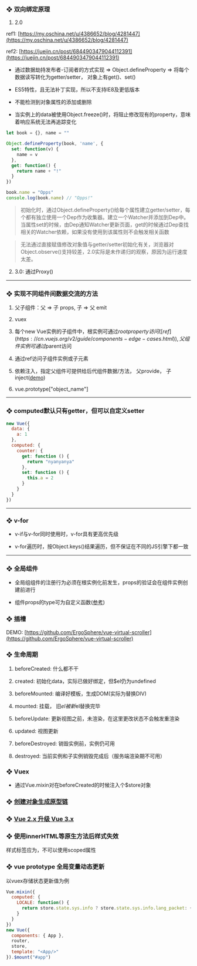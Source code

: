 ### ❖ 双向绑定原理 

1. 2.0

ref1:  [https://my.oschina.net/u/4386652/blog/4281447](https://my.oschina.net/u/4386652/blog/4281447)

ref2: [https://juejin.cn/post/6844903479044112391](https://juejin.cn/post/6844903479044112391)

- 通过数据劫持发布者-订阅者的方式实现 ⇒ Object.defineProperty ⇒ 将每个数据读写转化为getter/setter， 对象上有get()、set()

- ES5特性，且无法补丁实现，所以不支持IE8及更低版本

- 不能检测到对象属性的添加或删除 

- 当实例上的data被使用Object.freeze()时，将阻止修改现有的property，意味着响应系统无法再追踪变化 

```js
let book = {}, name = ""

Object.defineProperty(book, 'name', {
  set: function(v) { 
    name = v
  },
  get: function() { 
    return name + "!"
  }
})

book.name = "Opps" 
console.log(book.name) // "Opps!"
```

> 初始化时，通过Object.defineProperty()给每个属性建立getter/setter，每个都有独立使用一个Dep作为收集器。建立一个Watcher并添加到Dep中。当属性set的时候，由Dep通知Watcher更新页面，get的时候通过Dep查找相关的Watcher依赖，如果没有使用到该属性则不会触发相关函数

> 无法通过直接赋值修改对象值与getter/setter初始化有关，浏览器对Object.observe()支持较差，2.0实际是未作递归的观察，原因为运行速度太差。

2. 3.0: 通过Proxy()

---

### ❖ 实现不同组件间数据交流的方法

1. 父子组件：父 ⇒ 子 props, 子 ⇒ 父 emit

2. vuex

3. 每个new Vue实例的子组件中，根实例可通过$root property访问([ref](https://cn.vuejs.org/v2/guide/components-edge-cases.html)), 父组件实例可通过$parent访问

4. 通过ref访问子组件实例或子元素

5. 依赖注入，指定父组件可提供给后代组件数据/方法， 父provide， 子inject([demo](https://codesandbox.io/s/github/vuejs/vuejs.org/tree/master/src/v2/examples/vue-20-dependency-injection?file=/index.html:618-624))

6. vue.prototype["object_name"]

---

### ❖ computed默认只有getter，但可以自定义setter

```js
new Vue({
  data: {
    a: 1
  },
  computed: {
    counter: {
      get: function () {
        return "nyanyanya"
      },
      set: function () {
        this.a = 2
      }
    }
  }
})
```

---

### ❖ v-for 

- v-if与v-for同时使用时，v-for具有更高优先级 

- v-for遍历时，按Object.keys()结果遍历，但不保证在不同的JS引擎下都一致 

--- 

### ❖ 全局组件

- 全局组组件的注册行为必须在根实例化前发生，props的验证会在组件实例创建前进行

- 组件props的type可为自定义函数([参考](https://cn.vuejs.org/v2/guide/components-props.html))

### ❖ 插槽

DEMO: [https://github.com/ErgoSphere/vue-virtual-scroller](https://github.com/ErgoSphere/vue-virtual-scroller)

### ❖ 生命周期

1. beforeCreated: 什么都不干

2. created: 初始化data，实际已做好绑定，但$el仍为undefined

3. beforeMounted: 编译好模板，生成DOM(实际为替换DIV)

4. mounted: 挂载， 旧$el被新$el替换完毕

5. beforeUpdate: 更新视图之前，未渲染，在这里更改状态不会触发重渲染

6. updated: 视图更新

7. beforeDestroyed: 销毁实例前，实例仍可用

8. destroyed: 当前实例和子实例销毁完成后（服务端渲染期不可用）

### ❖ Vuex

- 通过Vue.mixin对在beforeCreated的时候注入个$store对象

### ❖ [创建对象生成原型链](https://developer.mozilla.org/zh-CN/docs/Web/JavaScript/Inheritance_and_the_prototype_chain)

### ❖ [Vue 2.x 升级 Vue 3.x](https://github.com/ErgoSphere/es-plugins/blob/master/src/views/Comprehensive/VueMigrating.vue)

### ❖ 使用innerHTML等原生方法后样式失效

样式标签应为<style lang="scss"></style>，不可以使用scoped属性

### ❖ vue prototype 全局变量动态更新

以vuex存储状态更新值为例

```js
Vue.mixin({
  computed: {
    LOCALE: function() {
      return store.state.sys.info ? store.state.sys.info.lang_packet: {}
    }
  }
})
new Vue({
  components: { App },
  router,
  store,
  template: "<App/>"
}).$mount("#app")
```



